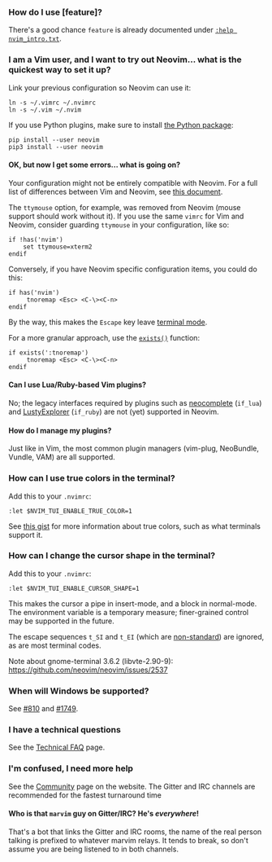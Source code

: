 ### How do I use [feature]?

There's a good chance `feature` is already documented under [`:help nvim_intro.txt`](http://neovim.io/doc/user/nvim_intro.html).

### I am a Vim user, and I want to try out Neovim... what is the quickest way to set it up?

Link your previous configuration so Neovim can use it:

~~~
ln -s ~/.vimrc ~/.nvimrc
ln -s ~/.vim ~/.nvim
~~~

If you use Python plugins, make sure to install [the Python package](http://neovim.io/doc/user/nvim_python.html):

~~~
pip install --user neovim
pip3 install --user neovim
~~~

#### OK, but now I get some errors... what is going on?

Your configuration might not be entirely compatible with Neovim. For a full list of differences between Vim and Neovim, see [this document](http://neovim.io/doc/user/vim_diff.html#vim-differences).

The `ttymouse` option, for example, was removed from Neovim (mouse support should work without it). If you use the same `vimrc` for Vim and Neovim, consider guarding `ttymouse` in your configuration, like so:

~~~ vim
if !has('nvim')
    set ttymouse=xterm2
endif
~~~

Conversely, if you have Neovim specific configuration items, you could do this:

~~~ vim
if has('nvim')
     tnoremap <Esc> <C-\><C-n>
endif
~~~

By the way, this makes the `Escape` key leave [terminal mode](http://neovim.io/doc/user/nvim_terminal_emulator.html#nvim-terminal-emulator).

For a more granular approach, use the [`exists()`](http://neovim.io/doc/user/eval.html#exists%28%29) function:
```vim
if exists(':tnoremap')
     tnoremap <Esc> <C-\><C-n>
endif
```

#### Can I use Lua/Ruby-based Vim plugins?

No; the legacy interfaces required by plugins such as [neocomplete](https://github.com/Shougo/neocomplete.vim) (`if_lua`) and [LustyExplorer](https://github.com/sjbach/lusty) (`if_ruby`) are not (yet) supported in Neovim.

#### How do I manage my plugins?

Just like in Vim, the most common plugin managers (vim-plug, NeoBundle, Vundle, VAM) are all supported.

### How can I use true colors in the terminal?

Add this to your `.nvimrc`:

```vim
:let $NVIM_TUI_ENABLE_TRUE_COLOR=1
```

See [this gist](https://gist.github.com/XVilka/8346728) for more information about true colors, such as what terminals support it.

### How can I change the cursor shape in the terminal?

Add this to your `.nvimrc`:

```vim
:let $NVIM_TUI_ENABLE_CURSOR_SHAPE=1
```

This makes the cursor a pipe in insert-mode, and a block in normal-mode. The environment variable is a temporary measure; finer-grained control may be supported in the future.

The escape sequences `t_SI` and `t_EI` (which are [non-standard](https://groups.google.com/d/msg/vim_dev/biVcXiYcLRw/zumrjo6gP4oJ)) are ignored, as are most terminal codes. 

Note about gnome-terminal 3.6.2 (libvte-2.90-9): https://github.com/neovim/neovim/issues/2537

### When will Windows be supported?

See [#810](https://github.com/neovim/neovim/pull/810) and [#1749](https://github.com/neovim/neovim/issues/1749).

### I have a technical questions

See the [Technical FAQ](https://github.com/neovim/neovim/wiki/Technical-FAQ) page.

### I'm confused, I need more help

See the [Community](http://neovim.io/community/) page on the website. The Gitter and IRC channels are recommended for the fastest turnaround time

#### Who is that `marvim` guy on Gitter/IRC? He's *everywhere*!

That's a bot that links the Gitter and IRC rooms, the name of the real person talking is prefixed to whatever marvim relays. It tends to break, so don't assume you are being listened to in both channels.